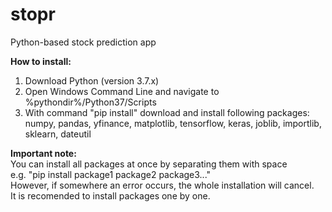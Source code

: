 # stopr
Python-based stock prediction app

**How to install:**</br>
1. Download Python (version 3.7.x)
2. Open Windows Command Line and navigate to %pythondir%/Python37/Scripts
3. With command "pip install" download and install following packages:</br>
numpy, pandas, yfinance, matplotlib, tensorflow, keras, joblib, importlib, sklearn, dateutil

**Important note:**</br>
You can install all packages at once by separating them with space</br>
e.g. "pip install package1 package2 package3..."</br>
However, if somewhere an error occurs, the whole installation will cancel.</br>
It is recomended to install packages one by one.</br>
